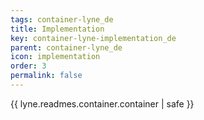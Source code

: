 ```yaml
---
tags: container-lyne_de
title: Implementation
key: container-lyne-implementation_de
parent: container-lyne_de
icon: implementation
order: 3
permalink: false  
---
```

{{ lyne.readmes.container.container | safe }}


